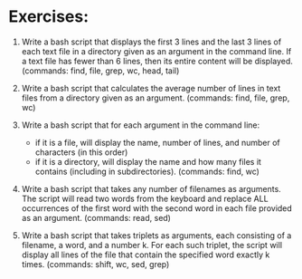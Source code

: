 # Exercises:

1. Write a bash script that displays the first 3 lines and the last 3 lines of each text file in a directory given as an argument in the command line. If a text file has fewer than 6 lines, then its entire content will be displayed. (commands: find, file, grep, wc, head, tail)

2. Write a bash script that calculates the average number of lines in text files from a directory given as an argument. (commands: find, file, grep, wc)

3. Write a bash script that for each argument in the command line:
    - if it is a file, will display the name, number of lines, and number of characters (in this order)
    - if it is a directory, will display the name and how many files it contains (including in subdirectories).
(commands: find, wc)

4. Write a bash script that takes any number of filenames as arguments. The script will read two words from the keyboard and replace ALL occurrences of the first word with the second word in each file provided as an argument.
(commands: read, sed)

5. Write a bash script that takes triplets as arguments, each consisting of a filename, a word, and a number k. For each such triplet, the script will display all lines of the file that contain the specified word exactly k times.
(commands: shift, wc, sed, grep)